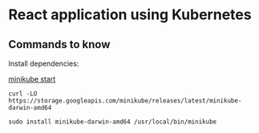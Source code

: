 # React application using Kubernetes

## Commands to know

Install dependencies:

[minikube start](https://minikube.sigs.k8s.io/docs/start/?arch=%2Fmacos%2Fx86-64%2Fstable%2Fbinary+download)

```shell
curl -LO https://storage.googleapis.com/minikube/releases/latest/minikube-darwin-amd64
```

```shell
sudo install minikube-darwin-amd64 /usr/local/bin/minikube
```
